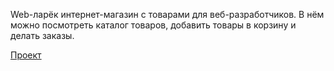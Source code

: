 Web-ларёк интернет-магазин с товарами для веб-разработчиков. В нём можно посмотреть каталог товаров, добавить товары в корзину и делать заказы.  

[Проект](https://webborista.github.io/web-larek/)
 
 
